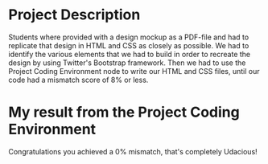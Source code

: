 # Project Description

Students where provided with a design mockup as a PDF-file and had to replicate that design 
in HTML and CSS as closely as possible.
We had to identify the various elements that we had to build in order to recreate the design by using
Twitter's Bootstrap framework.
Then we had to use the Project Coding Environment node to write our HTML and CSS files, until our code had a mismatch score of 8% or less.

# My result from the Project Coding Environment

Congratulations you achieved a 0% mismatch, that's completely Udacious!


